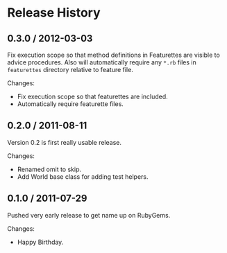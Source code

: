 # Release History

## 0.3.0 / 2012-03-03

Fix execution scope so that method definitions in Featurettes
are visible to advice procedures. Also will automatically require
any `*.rb` files in `featurettes` directory relative to feature
file.

Changes:

* Fix execution scope so that featurettes are included.
* Automatically require featurette files.


## 0.2.0 / 2011-08-11

Version 0.2 is first really usable release.

Changes:

* Renamed omit to skip.
* Add World base class for adding test helpers.


## 0.1.0 / 2011-07-29

Pushed very early release to get name up on RubyGems.

Changes:

* Happy Birthday.
